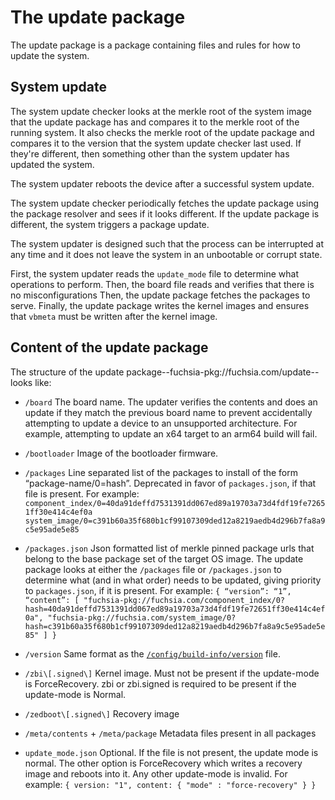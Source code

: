 # The update package

The update package is a package containing files and rules for how to update the
system.

## System update

The system update checker looks at the merkle root of the system image that the update
package has and compares it to the merkle root of the running system. It also checks
the merkle root of the update package and compares it to the version that the system
update checker last used. If they're different, then something other than the
system updater has updated the system.

The system updater reboots the device after a successful system update.

The system update checker periodically fetches the update package using the package
resolver and sees if it looks different. If the update package is different,
the system triggers a package update.

The system updater is designed such that the process can be interrupted at
any time and it does not leave the system in an unbootable or corrupt state.

First, the system updater reads the `update_mode` file to determine what operations to
perform. Then, the board file reads and verifies that there is no misconfigurations
Then, the update package fetches the packages to serve. Finally, the update package writes
the kernel images and ensures that `vbmeta` must be written after the kernel image.


## Content of the update package

The structure of the update package--fuchsia-pkg://fuchsia.com/update--looks like:

*   `/board`
    The board name. The updater verifies the contents and does an update if they match
    the previous board name to prevent accidentally attempting to update a device to an
    unsupported architecture.  For example, attempting to update an x64 target to an arm64 build will fail.

*   `/bootloader`
    Image of the bootloader firmware.

*   `/packages`
    Line separated list of the packages to install of the form “package-name/0=hash”.
    Deprecated in favor of `packages.json`, if that file is present.
    For example:
        ```
        component_index/0=40da91deffd7531391dd067ed89a19703a73d4fdf19fe72651ff30e414c4ef0a
        system_image/0=c391b60a35f680b1cf99107309ded12a8219aedb4d296b7fa8a9c5e95ade5e85
        ```
*   `/packages.json`
    Json formatted list of merkle pinned package urls that belong to the base package set
    of the target OS image. The update package looks at either the `/packages` file or 
    `/packages.json` to determine what (and in what order) needs to be updated, giving priority
    to `packages.json`, if it is present.
    For example:
        ```
        {
	        “version”: “1”,
	        “content”: [
                "fuchsia-pkg://fuchsia.com/component_index/0?hash=40da91deffd7531391dd067ed89a19703a73d4fdf19fe72651ff30e414c4ef0a",
                "fuchsia-pkg://fuchsia.com/system_image/0?hash=c391b60a35f680b1cf99107309ded12a8219aedb4d296b7fa8a9c5e95ade5e85"
            ]
        }
        ```
*   `/version`
    Same format as the [`/config/build-info/version`](/docs/development/build/build_information.md) file.
*   `/zbi\[.signed\]`
    Kernel image. Must not be present if the update-mode is ForceRecovery. zbi or zbi.signed
    is required to be present if the update-mode is Normal.
*   `/zedboot\[.signed\]`
    Recovery image
*   `/meta/contents` + `/meta/package`
    Metadata files present in all packages
*   `update_mode.json`
    Optional. If the file is not present, the update mode is normal. The other option is
    ForceRecovery which writes a recovery image and reboots into it. Any other update-mode
    is invalid.
    For example:
        ```
        { version: "1", content: { "mode" : "force-recovery" } }
        ```